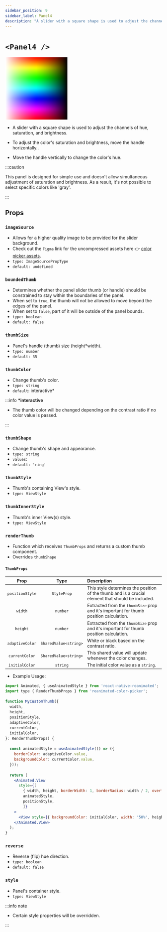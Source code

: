 ```yaml
---
sidebar_position: 9
sidebar_label: Panel4
description: "A slider with a square shape is used to adjust the channels of hue, saturation, and brightness."
---
```


# `<Panel4 />`

![panel4](../../../images/panel4.png)

- A slider with a square shape is used to adjust the channels of hue, saturation, and brightness.

- To adjust the color's saturation and brightness, move the handle horizontally..

- Move the handle vertically to change the color's hue.

:::caution

This panel is designed for simple use and doesn't allow simultaneous adjustment of saturation and brightness. As a result, it's not possible to select specific colors like 'gray'.

:::

## Props

### `imageSource`

- Allows for a higher quality image to be provided for the slider background.
- Check out the `Figma` link for the uncompressed assets here 👉 [color picker assets](https://www.figma.com/file/1NAZsgrXejzzDsakZtQyuP/reanimated-color-picker-assets?node-id=0%3A1&t=CZzURph1MOPimwI2-1).
- `type: ImageSourcePropType`
- `default: undefined`

### `boundedThumb`

- Determines whether the panel slider thumb (or handle) should be constrained to stay within the boundaries of the panel.
- When set to `true`, the thumb will not be allowed to move beyond the edges of the panel.
- When set to `false`, part of it will be outside of the panel bounds.
- `type: boolean`
- `default: false`

### `thumbSize`

- Panel's handle (thumb) size (height\*width).
- `type: number`
- `default: 35`

### `thumbColor`

- Change thumb's color.
- `type: string`
- `default`: interactive\*

:::info **\*interactive**

- The thumb color will be changed depending on the contrast ratio if no color value is passed.

:::

### `thumbShape`

- Change thumb's shape and appearance.
- `type: string`
- `values`: <shapes/>
- `default: 'ring'`

### `thumbStyle`

- Thumb's containing View's style.
- `type: ViewStyle`

### `thumbInnerStyle`

- Thumb's inner View(s) style.
- `type: ViewStyle`

### `renderThumb`

- Function which receives `ThumbProps` and returns a custom thumb component.
- Overrides `thumbShape`

#### `ThumbProps`

|      Prop       |         Type          | Description                                                                                       |
| :-------------: | :-------------------: | :------------------------------------------------------------------------------------------------ |
| `positionStyle` |      `StyleProp`      | This style determines the position of the thumb and is a crucial element that should be included. |
|     `width`     |       `number`        | Extracted from the `thumbSize` prop and it's important for thumb position calculation.            |
|    `height`     |       `number`        | Extracted from the `thumbSize` prop and it's important for thumb position calculation.            |
| `adaptiveColor` | `SharedValue<string>` | White or black based on the contrast ratio.                                                       |
| `currentColor`  | `SharedValue<string>` | This shared value will update whenever the color changes.                                         |
| `initialColor`  |       `string`        | The initial color value as a `string`.                                                            |

- Example Usage:

```jsx
import Animated, { useAnimatedStyle } from 'react-native-reanimated';
import type { RenderThumbProps } from 'reanimated-color-picker';

function MyCustomThumb({
  width,
  height,
  positionStyle,
  adaptiveColor,
  currentColor,
  initialColor,
}: RenderThumbProps) {

  const animatedStyle = useAnimatedStyle(() => ({
    borderColor: adaptiveColor.value,
    backgroundColor: currentColor.value,
  }));

  return (
    <Animated.View
      style={[
        { width, height, borderWidth: 1, borderRadius: width / 2, overflow: 'hidden' },
        animatedStyle,
        positionStyle,
        ]}
    >
      <View style={{ backgroundColor: initialColor, width: '50%', height, alignSelf: 'flex-end' }} />
    </Animated.View>
  );
}
```

### `reverse`

- Reverse (flip) hue direction.
- `type: boolean`
- `default: false`

### `style`

- Panel's container style.
- `type: ViewStyle`

:::info note

- Certain style properties will be overridden.

:::
